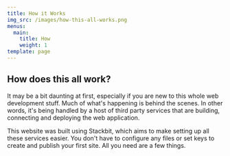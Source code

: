 ```yaml
---
title: How it Works
img_src: /images/how-this-all-works.png
menus:
  main:
    title: How
    weight: 1
template: page
---
```

## How does this all work?

It may be a bit daunting at first, especially if you are new to this whole web development stuff. Much of what's happening is behind the scenes. In other words, it's being handled by a host of third party services that are building, connecting and deploying the web application. 

This website was built using Stackbit, which aims to make setting up all these services easier. You don't have to configure any files or set keys to create and publish your first site. All you need are a few things.
